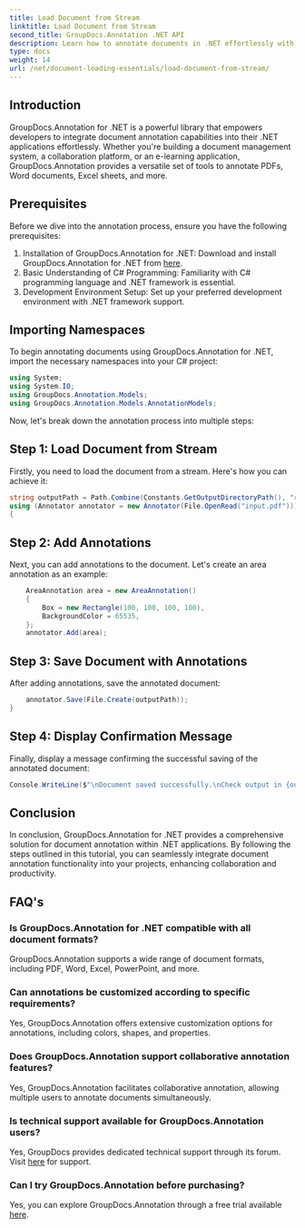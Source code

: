 ```yaml
---
title: Load Document from Stream
linktitle: Load Document from Stream
second_title: GroupDocs.Annotation .NET API
description: Learn how to annotate documents in .NET effortlessly with GroupDocs.Annotation. Enhance collaboration and productivity.
type: docs
weight: 14
url: /net/document-loading-essentials/load-document-from-stream/
---
```

## Introduction
GroupDocs.Annotation for .NET is a powerful library that empowers developers to integrate document annotation capabilities into their .NET applications effortlessly. Whether you're building a document management system, a collaboration platform, or an e-learning application, GroupDocs.Annotation provides a versatile set of tools to annotate PDFs, Word documents, Excel sheets, and more.
## Prerequisites
Before we dive into the annotation process, ensure you have the following prerequisites:
1. Installation of GroupDocs.Annotation for .NET: Download and install GroupDocs.Annotation for .NET from [here](https://releases.groupdocs.com/annotation/net/).
2. Basic Understanding of C# Programming: Familiarity with C# programming language and .NET framework is essential.
3. Development Environment Setup: Set up your preferred development environment with .NET framework support.

## Importing Namespaces
To begin annotating documents using GroupDocs.Annotation for .NET, import the necessary namespaces into your C# project:
```csharp
using System;
using System.IO;
using GroupDocs.Annotation.Models;
using GroupDocs.Annotation.Models.AnnotationModels;
```

Now, let's break down the annotation process into multiple steps:
## Step 1: Load Document from Stream
Firstly, you need to load the document from a stream. Here's how you can achieve it:
```csharp
string outputPath = Path.Combine(Constants.GetOutputDirectoryPath(), "result" + Path.GetExtension("input.pdf"));
using (Annotator annotator = new Annotator(File.OpenRead("input.pdf")))
{
```
## Step 2: Add Annotations
Next, you can add annotations to the document. Let's create an area annotation as an example:
```csharp
	AreaAnnotation area = new AreaAnnotation()
	{
		Box = new Rectangle(100, 100, 100, 100),
		BackgroundColor = 65535,
	};
	annotator.Add(area);
```
## Step 3: Save Document with Annotations
After adding annotations, save the annotated document:
```csharp
	annotator.Save(File.Create(outputPath));
}
```
## Step 4: Display Confirmation Message
Finally, display a message confirming the successful saving of the annotated document:
```csharp
Console.WriteLine($"\nDocument saved successfully.\nCheck output in {outputPath}.");
```

## Conclusion
In conclusion, GroupDocs.Annotation for .NET provides a comprehensive solution for document annotation within .NET applications. By following the steps outlined in this tutorial, you can seamlessly integrate document annotation functionality into your projects, enhancing collaboration and productivity.
## FAQ's
### Is GroupDocs.Annotation for .NET compatible with all document formats?
GroupDocs.Annotation supports a wide range of document formats, including PDF, Word, Excel, PowerPoint, and more.
### Can annotations be customized according to specific requirements?
Yes, GroupDocs.Annotation offers extensive customization options for annotations, including colors, shapes, and properties.
### Does GroupDocs.Annotation support collaborative annotation features?
Yes, GroupDocs.Annotation facilitates collaborative annotation, allowing multiple users to annotate documents simultaneously.
### Is technical support available for GroupDocs.Annotation users?
Yes, GroupDocs provides dedicated technical support through its forum. Visit [here](https://forum.groupdocs.com/c/annotation/10) for support.
### Can I try GroupDocs.Annotation before purchasing?
Yes, you can explore GroupDocs.Annotation through a free trial available [here](https://releases.groupdocs.com/).
